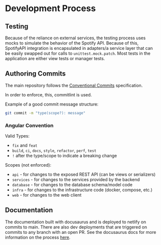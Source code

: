 # Development Process

## Testing

Because of the reliance on external services, the testing process uses mocks
to simulate the behavior of the Spotify API. Because of this, SpotifyAPI integration
is encapsulated in adapters/a service layer that can be easily swapped out for
calls to `unittest.mock.patch`. Most tests in the application are either view tests
or manager tests.

## Authoring Commits

The main repository follows the [Conventional Commits](https://www.conventionalcommits.org/en/v1.0.0/) specification.

In order to enforce, this, commitlint is used.

Example of a good commit message structure:

```bash
git commit -m "type(scope?): message"
```

### Angular Convention

Valid Types:

- `fix` and `feat`
- `build`, `ci`, `docs`, `style`, `refactor`, `perf`, `test`
- `!` after the type/scope to indicate a breaking change

Scopes (not enforced):

- `api` - for changes to the exposed REST API (can be views or serializers)
- `services` - for changes to the services provided by the backend
- `database` - for changes to the database schema/model code
- `infra` - for changes to the infrastructure code (docker, compose, etc.)
- `web` - for changes to the web client

## Documentation

The documentation built with docusaurus and is deployed to netlify on commits to main.
There are also dev deployments that are triggered on commits to any branch with an
open PR. See the docusaurus docs for more information on the process [here](https://docusaurus.io/docs/deployment#deploying-to-netlify).
